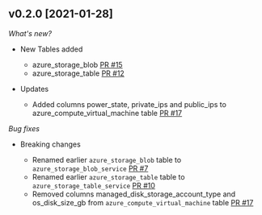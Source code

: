 ## v0.2.0 [2021-01-28]

_What's new?_

- New Tables added

  - azure_storage_blob [PR #15](https://github.com/turbot/steampipe-plugin-azure/pull/15)
  - azure_storage_table [PR #12](https://github.com/turbot/steampipe-plugin-azure/pull/12)

- Updates
  - Added columns power_state, private_ips and public_ips to azure_compute_virtual_machine table [PR #17](https://github.com/turbot/steampipe-plugin-azure/pull/17)

_Bug fixes_

- Breaking changes

  - Renamed earlier `azure_storage_blob` table to `azure_storage_blob_service` [PR #7](https://github.com/turbot/steampipe-plugin-azure/pull/7)
  - Renamed earlier `azure_storage_table` table to `azure_storage_table_service` [PR #10](https://github.com/turbot/steampipe-plugin-azure/pull/10)
  - Removed columns managed_disk_storage_account_type and os_disk_size_gb from `azure_compute_virtual_machine` table [PR #17](https://github.com/turbot/steampipe-plugin-azure/pull/17)
